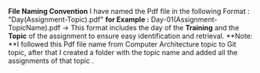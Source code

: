 
**File Naming Convention**
I have named the Pdf file in the following Format : "Day(Assignment-Topic).pdf" 
**for Example :** Day-01(Assignment-TopicName).pdf
→ This format includes the day of the **Training**  and the **Topic** of the assignment to ensure easy identification and retrieval.
**Note: **I followed this Pdf file name from Computer Architecture topic to Git topic,
after that I created a folder with the topic name and added all the assignments of that topic .
